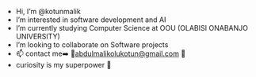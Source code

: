 - Hi, I’m @kotunmalik
- I’m interested in software development and AI
-  I’m currently studying Computer Science at OOU (OLABISI ONABANJO UNIVERSITY)
-  I’m looking to collaborate on Software projects
- 📫 contact me➡️ 📧abdulmalikolukotun@gmail.com 📩
- curiosity is my superpower 🚀

